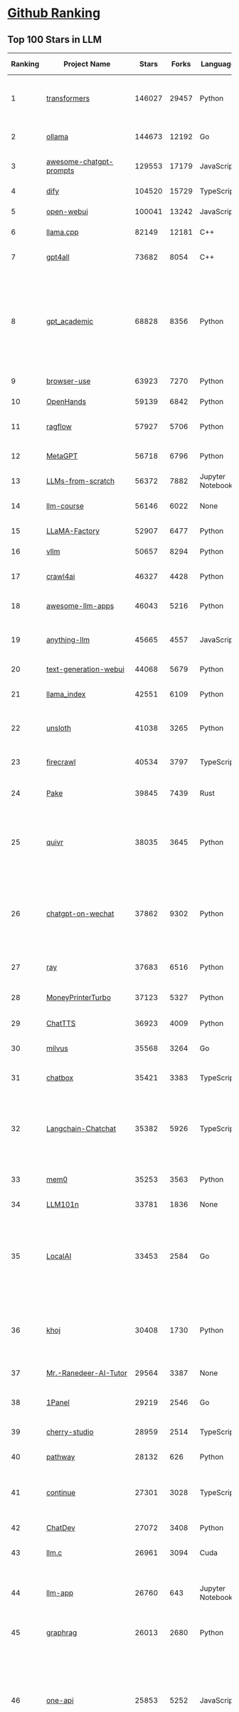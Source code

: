 [Github Ranking](../README.md)
==========

## Top 100 Stars in LLM

| Ranking | Project Name | Stars | Forks | Language | Open Issues | Description | Last Commit |
| ------- | ------------ | ----- | ----- | -------- | ----------- | ----------- | ----------- |
| 1 | [transformers](https://github.com/huggingface/transformers) | 146027 | 29457 | Python | 1055 | 🤗 Transformers: the model-definition framework for state-of-the-art machine learning models in text, vision, audio, and multimodal models, for both inference and training.  | 2025-06-24T22:32:07Z |
| 2 | [ollama](https://github.com/ollama/ollama) | 144673 | 12192 | Go | 1587 | Get up and running with Llama 3.3, DeepSeek-R1, Phi-4, Gemma 3, Mistral Small 3.1 and other large language models. | 2025-06-25T03:29:33Z |
| 3 | [awesome-chatgpt-prompts](https://github.com/f/awesome-chatgpt-prompts) | 129553 | 17179 | JavaScript | 0 | This repo includes ChatGPT prompt curation to use ChatGPT and other LLM tools better. | 2025-06-18T17:50:37Z |
| 4 | [dify](https://github.com/langgenius/dify) | 104520 | 15729 | TypeScript | 669 | Production-ready platform for agentic workflow development. | 2025-06-25T03:44:35Z |
| 5 | [open-webui](https://github.com/open-webui/open-webui) | 100041 | 13242 | JavaScript | 172 | User-friendly AI Interface (Supports Ollama, OpenAI API, ...) | 2025-06-24T07:35:00Z |
| 6 | [llama.cpp](https://github.com/ggml-org/llama.cpp) | 82149 | 12181 | C++ | 298 | LLM inference in C/C++ | 2025-06-24T20:24:14Z |
| 7 | [gpt4all](https://github.com/nomic-ai/gpt4all) | 73682 | 8054 | C++ | 689 | GPT4All: Run Local LLMs on Any Device. Open-source and available for commercial use. | 2025-05-27T20:05:19Z |
| 8 | [gpt_academic](https://github.com/binary-husky/gpt_academic) | 68828 | 8356 | Python | 259 | 为GPT/GLM等LLM大语言模型提供实用化交互接口，特别优化论文阅读/润色/写作体验，模块化设计，支持自定义快捷按钮&函数插件，支持Python和C++等项目剖析&自译解功能，PDF/LaTex论文翻译&总结功能，支持并行问询多种LLM模型，支持chatglm3等本地模型。接入通义千问, deepseekcoder, 讯飞星火, 文心一言, llama2, rwkv, claude2, moss等。 | 2025-06-24T17:35:03Z |
| 9 | [browser-use](https://github.com/browser-use/browser-use) | 63923 | 7270 | Python | 438 | 🌐 Make websites accessible for AI agents. Automate tasks online with ease. | 2025-06-24T21:39:36Z |
| 10 | [OpenHands](https://github.com/All-Hands-AI/OpenHands) | 59139 | 6842 | Python | 280 | 🙌 OpenHands: Code Less, Make More | 2025-06-25T03:43:21Z |
| 11 | [ragflow](https://github.com/infiniflow/ragflow) | 57927 | 5706 | Python | 2284 | RAGFlow is an open-source RAG (Retrieval-Augmented Generation) engine based on deep document understanding. | 2025-06-25T02:25:45Z |
| 12 | [MetaGPT](https://github.com/FoundationAgents/MetaGPT) | 56718 | 6796 | Python | 26 | 🌟 The Multi-Agent Framework: First AI Software Company, Towards Natural Language Programming | 2025-06-13T14:15:25Z |
| 13 | [LLMs-from-scratch](https://github.com/rasbt/LLMs-from-scratch) | 56372 | 7882 | Jupyter Notebook | 3 | Implement a ChatGPT-like LLM in PyTorch from scratch, step by step | 2025-06-24T21:52:30Z |
| 14 | [llm-course](https://github.com/mlabonne/llm-course) | 56146 | 6022 | None | 53 | Course to get into Large Language Models (LLMs) with roadmaps and Colab notebooks. | 2025-06-04T16:09:23Z |
| 15 | [LLaMA-Factory](https://github.com/hiyouga/LLaMA-Factory) | 52907 | 6477 | Python | 500 | Unified Efficient Fine-Tuning of 100+ LLMs & VLMs (ACL 2024) | 2025-06-24T12:53:22Z |
| 16 | [vllm](https://github.com/vllm-project/vllm) | 50657 | 8294 | Python | 1901 | A high-throughput and memory-efficient inference and serving engine for LLMs | 2025-06-25T03:33:52Z |
| 17 | [crawl4ai](https://github.com/unclecode/crawl4ai) | 46327 | 4428 | Python | 161 | 🚀🤖 Crawl4AI: Open-source LLM Friendly Web Crawler & Scraper. Don't be shy, join here: https://discord.gg/jP8KfhDhyN | 2025-06-18T17:05:57Z |
| 18 | [awesome-llm-apps](https://github.com/Shubhamsaboo/awesome-llm-apps) | 46043 | 5216 | Python | 4 | Collection of awesome LLM apps with AI Agents and RAG using OpenAI, Anthropic, Gemini and opensource models. | 2025-06-24T15:35:26Z |
| 19 | [anything-llm](https://github.com/Mintplex-Labs/anything-llm) | 45665 | 4557 | JavaScript | 271 | The all-in-one Desktop & Docker AI application with built-in RAG, AI agents, No-code agent builder, MCP compatibility,  and more. | 2025-06-24T23:19:52Z |
| 20 | [text-generation-webui](https://github.com/oobabooga/text-generation-webui) | 44068 | 5679 | Python | 2546 | LLM UI with advanced features, easy setup, and multiple backend support. | 2025-06-23T03:44:59Z |
| 21 | [llama_index](https://github.com/run-llama/llama_index) | 42551 | 6109 | Python | 226 | LlamaIndex is the leading framework for building LLM-powered agents over your data. | 2025-06-24T23:11:39Z |
| 22 | [unsloth](https://github.com/unslothai/unsloth) | 41038 | 3265 | Python | 805 | Fine-tuning & Reinforcement Learning for LLMs. 🦥 Train Qwen3, Llama 4, DeepSeek-R1, Gemma 3, TTS 2x faster with 70% less VRAM. | 2025-06-24T09:03:49Z |
| 23 | [firecrawl](https://github.com/mendableai/firecrawl) | 40534 | 3797 | TypeScript | 141 | 🔥 Turn entire websites into LLM-ready markdown or structured data. Scrape, crawl and extract with a single API. | 2025-06-24T17:45:38Z |
| 24 | [Pake](https://github.com/tw93/Pake) | 39845 | 7439 | Rust | 64 | 🤱🏻 Turn any webpage into a desktop app with Rust.  🤱🏻 利用 Rust 轻松构建轻量级多端桌面应用 | 2025-03-25T12:35:16Z |
| 25 | [quivr](https://github.com/QuivrHQ/quivr) | 38035 | 3645 | Python | 1 | Opiniated RAG for integrating GenAI in your apps 🧠   Focus on your product rather than the RAG. Easy integration in existing products with customisation!  Any LLM: GPT4, Groq, Llama. Any Vectorstore: PGVector, Faiss. Any Files. Anyway you want.  | 2025-06-24T09:18:34Z |
| 26 | [chatgpt-on-wechat](https://github.com/zhayujie/chatgpt-on-wechat) | 37862 | 9302 | Python | 294 | 基于大模型搭建的聊天机器人，同时支持 微信公众号、企业微信应用、飞书、钉钉 等接入，可选择ChatGPT/Claude/DeepSeek/文心一言/讯飞星火/通义千问/ Gemini/GLM-4/Kimi/LinkAI，能处理文本、语音和图片，访问操作系统和互联网，支持基于自有知识库进行定制企业智能客服。 | 2025-06-24T12:45:28Z |
| 27 | [ray](https://github.com/ray-project/ray) | 37683 | 6516 | Python | 3817 | Ray is an AI compute engine. Ray consists of a core distributed runtime and a set of AI Libraries for accelerating ML workloads. | 2025-06-25T03:49:44Z |
| 28 | [MoneyPrinterTurbo](https://github.com/harry0703/MoneyPrinterTurbo) | 37123 | 5327 | Python | 165 | 利用AI大模型，一键生成高清短视频 Generate short videos with one click using AI LLM. | 2025-06-11T06:34:54Z |
| 29 | [ChatTTS](https://github.com/2noise/ChatTTS) | 36923 | 4009 | Python | 57 | A generative speech model for daily dialogue. | 2025-05-23T13:00:56Z |
| 30 | [milvus](https://github.com/milvus-io/milvus) | 35568 | 3264 | Go | 662 | Milvus is a high-performance, cloud-native vector database built for scalable vector ANN search | 2025-06-25T03:10:43Z |
| 31 | [chatbox](https://github.com/chatboxai/chatbox) | 35421 | 3383 | TypeScript | 726 | User-friendly Desktop Client App for AI Models/LLMs (GPT, Claude, Gemini, Ollama...) | 2025-06-17T08:08:07Z |
| 32 | [Langchain-Chatchat](https://github.com/chatchat-space/Langchain-Chatchat) | 35382 | 5926 | TypeScript | 166 | Langchain-Chatchat（原Langchain-ChatGLM）基于 Langchain 与 ChatGLM, Qwen 与 Llama 等语言模型的 RAG 与 Agent 应用 \| Langchain-Chatchat (formerly langchain-ChatGLM), local knowledge based LLM (like ChatGLM, Qwen and Llama) RAG and Agent app with langchain  | 2025-03-25T15:45:51Z |
| 33 | [mem0](https://github.com/mem0ai/mem0) | 35253 | 3563 | Python | 350 | Memory for AI Agents; Announcing OpenMemory MCP - local and secure memory management. | 2025-06-24T16:55:41Z |
| 34 | [LLM101n](https://github.com/karpathy/LLM101n) | 33781 | 1836 | None | 0 | LLM101n: Let's build a Storyteller | 2024-08-01T01:20:33Z |
| 35 | [LocalAI](https://github.com/mudler/LocalAI) | 33453 | 2584 | Go | 459 | :robot: The free, Open Source alternative to OpenAI, Claude and others. Self-hosted and local-first. Drop-in replacement for OpenAI,  running on consumer-grade hardware. No GPU required. Runs gguf, transformers, diffusers and many more models architectures. Features: Generate Text, Audio, Video, Images, Voice Cloning, Distributed, P2P inference | 2025-06-24T22:47:48Z |
| 36 | [khoj](https://github.com/khoj-ai/khoj) | 30408 | 1730 | Python | 76 | Your AI second brain. Self-hostable. Get answers from the web or your docs. Build custom agents, schedule automations, do deep research. Turn any online or local LLM into your personal, autonomous AI (gpt, claude, gemini, llama, qwen, mistral). Get started - free. | 2025-06-24T09:51:18Z |
| 37 | [Mr.-Ranedeer-AI-Tutor](https://github.com/JushBJJ/Mr.-Ranedeer-AI-Tutor) | 29564 | 3387 | None | 13 | A GPT-4 AI Tutor Prompt for customizable personalized learning experiences. | 2025-06-14T06:58:48Z |
| 38 | [1Panel](https://github.com/1Panel-dev/1Panel) | 29219 | 2546 | Go | 602 | 🔥 1Panel provides an intuitive web interface and MCP Server to manage websites, files, containers, databases, and LLMs on a Linux server. | 2025-06-25T03:52:43Z |
| 39 | [cherry-studio](https://github.com/CherryHQ/cherry-studio) | 28959 | 2514 | TypeScript | 743 | 🍒 Cherry Studio is a desktop client that supports for multiple LLM providers. | 2025-06-25T03:37:25Z |
| 40 | [pathway](https://github.com/pathwaycom/pathway) | 28132 | 626 | Python | 43 | Python ETL framework for stream processing, real-time analytics, LLM pipelines, and RAG. | 2025-06-25T03:43:28Z |
| 41 | [continue](https://github.com/continuedev/continue) | 27301 | 3028 | TypeScript | 913 | ⏩ Create, share, and use custom AI code assistants with our open-source IDE extensions and hub of models, rules, prompts, docs, and other building blocks | 2025-06-25T03:49:52Z |
| 42 | [ChatDev](https://github.com/OpenBMB/ChatDev) | 27072 | 3408 | Python | 22 | Create Customized Software using Natural Language Idea (through LLM-powered Multi-Agent Collaboration) | 2025-06-05T23:58:06Z |
| 43 | [llm.c](https://github.com/karpathy/llm.c) | 26961 | 3094 | Cuda | 86 | LLM training in simple, raw C/CUDA | 2025-05-10T23:27:57Z |
| 44 | [llm-app](https://github.com/pathwaycom/llm-app) | 26760 | 643 | Jupyter Notebook | 5 | Ready-to-run cloud templates for RAG, AI pipelines, and enterprise search with live data. 🐳Docker-friendly.⚡Always in sync with Sharepoint, Google Drive, S3, Kafka, PostgreSQL, real-time data APIs, and more. | 2025-05-16T07:58:43Z |
| 45 | [graphrag](https://github.com/microsoft/graphrag) | 26013 | 2680 | Python | 135 | A modular graph-based Retrieval-Augmented Generation (RAG) system | 2025-06-23T22:38:11Z |
| 46 | [one-api](https://github.com/songquanpeng/one-api) | 25853 | 5252 | JavaScript | 860 | LLM API 管理 & 分发系统，支持 OpenAI、Azure、Anthropic Claude、Google Gemini、DeepSeek、字节豆包、ChatGLM、文心一言、讯飞星火、通义千问、360 智脑、腾讯混元等主流模型，统一 API 适配，可用于 key 管理与二次分发。单可执行文件，提供 Docker 镜像，一键部署，开箱即用。LLM API management & key redistribution system, unifying multiple providers under a single API. Single binary, Docker-ready, with an English UI. | 2025-02-21T11:30:22Z |
| 47 | [composio](https://github.com/ComposioHQ/composio) | 25551 | 4423 | Python | 44 | Composio equips your AI agents & LLMs with 100+ high-quality integrations via function calling | 2025-06-24T23:11:03Z |
| 48 | [semantic-kernel](https://github.com/microsoft/semantic-kernel) | 25166 | 3984 | C# | 438 | Integrate cutting-edge LLM technology quickly and easily into your apps | 2025-06-25T00:21:53Z |
| 49 | [void](https://github.com/voideditor/void) | 24945 | 1659 | TypeScript | 202 | None | 2025-06-23T08:05:25Z |
| 50 | [FastGPT](https://github.com/labring/FastGPT) | 24868 | 6401 | TypeScript | 551 | FastGPT is a knowledge-based platform built on the LLMs, offers a comprehensive suite of out-of-the-box capabilities such as data processing, RAG retrieval, and visual AI workflow orchestration, letting you easily develop and deploy complex question-answering systems without the need for extensive setup or configuration. | 2025-06-24T13:49:00Z |
| 51 | [storm](https://github.com/stanford-oval/storm) | 24635 | 2209 | Python | 48 | An LLM-powered knowledge curation system that researches a topic and generates a full-length report with citations. | 2025-05-02T22:44:16Z |
| 52 | [litellm](https://github.com/BerriAI/litellm) | 24515 | 3293 | Python | 867 | Python SDK, Proxy Server (LLM Gateway) to call 100+ LLM APIs in OpenAI format - [Bedrock, Azure, OpenAI, VertexAI, Cohere, Anthropic, Sagemaker, HuggingFace, Replicate, Groq] | 2025-06-25T03:48:08Z |
| 53 | [JARVIS](https://github.com/microsoft/JARVIS) | 24192 | 2031 | Python | 79 | JARVIS, a system to connect LLMs with ML community. Paper: https://arxiv.org/pdf/2303.17580.pdf | 2024-09-26T06:43:22Z |
| 54 | [Awesome-LLM](https://github.com/Hannibal046/Awesome-LLM) | 23936 | 2019 | None | 8 | Awesome-LLM: a curated list of Large Language Model | 2025-05-09T10:06:31Z |
| 55 | [gin-vue-admin](https://github.com/flipped-aurora/gin-vue-admin) | 23087 | 6736 | Go | 21 | 🚀Vite+Vue3+Gin拥有AI辅助的基础开发平台，支持TS和JS混用。它集成了JWT鉴权、权限管理、动态路由、显隐可控组件、分页封装、多点登录拦截、资源权限、上传下载、代码生成器、表单生成器和可配置的导入导出等开发必备功能。 | 2025-06-22T21:46:36Z |
| 56 | [llamafile](https://github.com/Mozilla-Ocho/llamafile) | 22652 | 1191 | C++ | 152 | Distribute and run LLMs with a single file. | 2025-05-14T22:23:40Z |
| 57 | [gpt-researcher](https://github.com/assafelovic/gpt-researcher) | 22050 | 2895 | Python | 103 | LLM based autonomous agent that conducts deep local and web research on any topic and generates a long report with citations. | 2025-06-16T21:05:43Z |
| 58 | [CopilotKit](https://github.com/CopilotKit/CopilotKit) | 21492 | 2917 | TypeScript | 159 | React UI + elegant infrastructure for AI Copilots, AI chatbots, and in-app AI agents. The Agentic last-mile 🪁 | 2025-06-24T22:22:39Z |
| 59 | [unilm](https://github.com/microsoft/unilm) | 21437 | 2639 | Python | 629 | Large-scale Self-supervised Pre-training Across Tasks, Languages, and Modalities | 2025-06-03T09:54:32Z |
| 60 | [haystack](https://github.com/deepset-ai/haystack) | 21262 | 2229 | Python | 114 | AI orchestration framework to build customizable, production-ready LLM applications. Connect components (models, vector DBs, file converters) to pipelines or agents that can interact with your data. With advanced retrieval methods, it's best suited for building RAG, question answering, semantic search or conversational agent chatbots. | 2025-06-24T13:10:26Z |
| 61 | [mlc-llm](https://github.com/mlc-ai/mlc-llm) | 20856 | 1754 | Python | 274 | Universal LLM Deployment Engine with ML Compilation | 2025-06-25T02:10:23Z |
| 62 | [pandas-ai](https://github.com/sinaptik-ai/pandas-ai) | 20719 | 1983 | Python | 14 | Chat with your database or your datalake (SQL, CSV, parquet). PandasAI makes data analysis conversational using LLMs and RAG. | 2025-06-18T10:51:50Z |
| 63 | [Awesome-Chinese-LLM](https://github.com/HqWu-HITCS/Awesome-Chinese-LLM) | 20460 | 1963 | None | 5 | 整理开源的中文大语言模型，以规模较小、可私有化部署、训练成本较低的模型为主，包括底座模型，垂直领域微调及应用，数据集与教程等。 | 2025-05-19T06:11:57Z |
| 64 | [gitleaks](https://github.com/gitleaks/gitleaks) | 20354 | 1632 | Go | 206 | Find secrets with Gitleaks 🔑 | 2025-06-16T14:37:32Z |
| 65 | [BitNet](https://github.com/microsoft/BitNet) | 20298 | 1522 | Python | 110 | Official inference framework for 1-bit LLMs | 2025-06-03T06:14:20Z |
| 66 | [architecture.of.internet-product](https://github.com/davideuler/architecture.of.internet-product) | 20295 | 4688 | HTML | 3 | 互联网公司技术架构，微信/淘宝/微博/腾讯/阿里/美团点评/百度/OpenAI/Google/Facebook/Amazon/eBay的架构，欢迎PR补充 | 2024-02-17T12:02:24Z |
| 67 | [Scrapegraph-ai](https://github.com/ScrapeGraphAI/Scrapegraph-ai) | 20082 | 1711 | Python | 14 | Python scraper based on AI | 2025-06-24T15:31:47Z |
| 68 | [llm-cookbook](https://github.com/datawhalechina/llm-cookbook) | 20066 | 2415 | Jupyter Notebook | 2 | 面向开发者的 LLM 入门教程，吴恩达大模型系列课程中文版 | 2025-06-12T14:48:07Z |
| 69 | [self-llm](https://github.com/datawhalechina/self-llm) | 19384 | 1995 | Jupyter Notebook | 136 | 《开源大模型食用指南》针对中国宝宝量身打造的基于Linux环境快速微调（全参数/Lora）、部署国内外开源大模型（LLM）/多模态大模型（MLLM）教程 | 2025-06-12T08:55:06Z |
| 70 | [agenticSeek](https://github.com/Fosowl/agenticSeek) | 19344 | 1888 | Python | 21 | Fully Local Manus AI. No APIs, No $200 monthly bills. Enjoy an autonomous agent that thinks, browses the web, and code for the sole cost of electricity. 🔔 Official updates only via twitter @Martin993886460 (Beware of fake) | 2025-06-22T13:40:43Z |
| 71 | [Chinese-LLaMA-Alpaca](https://github.com/ymcui/Chinese-LLaMA-Alpaca) | 18863 | 1891 | Python | 1 | 中文LLaMA&Alpaca大语言模型+本地CPU/GPU训练部署 (Chinese LLaMA & Alpaca LLMs) | 2024-04-30T04:28:38Z |
| 72 | [peft](https://github.com/huggingface/peft) | 18846 | 1924 | Python | 27 | 🤗 PEFT: State-of-the-art Parameter-Efficient Fine-Tuning. | 2025-06-24T16:00:46Z |
| 73 | [llm-action](https://github.com/liguodongiot/llm-action) | 18786 | 2233 | HTML | 15 | 本项目旨在分享大模型相关技术原理以及实战经验（大模型工程化、大模型应用落地） | 2025-06-22T12:26:02Z |
| 74 | [Qwen](https://github.com/QwenLM/Qwen) | 18549 | 1521 | Python | 8 | The official repo of Qwen (通义千问) chat & pretrained large language model proposed by Alibaba Cloud. | 2025-06-16T08:59:28Z |
| 75 | [vanna](https://github.com/vanna-ai/vanna) | 18335 | 1658 | Python | 185 | 🤖 Chat with your SQL database 📊. Accurate Text-to-SQL Generation via LLMs using RAG 🔄. | 2025-04-10T03:18:09Z |
| 76 | [crawlee](https://github.com/apify/crawlee) | 18010 | 841 | TypeScript | 129 | Crawlee—A web scraping and browser automation library for Node.js to build reliable crawlers. In JavaScript and TypeScript. Extract data for AI, LLMs, RAG, or GPTs. Download HTML, PDF, JPG, PNG, and other files from websites. Works with Puppeteer, Playwright, Cheerio, JSDOM, and raw HTTP. Both headful and headless mode. With proxy rotation. | 2025-06-24T18:34:49Z |
| 77 | [RAG_Techniques](https://github.com/NirDiamant/RAG_Techniques) | 17964 | 1795 | Jupyter Notebook | 1 | This repository showcases various advanced techniques for Retrieval-Augmented Generation (RAG) systems. RAG systems combine information retrieval with generative models to provide accurate and contextually rich responses. | 2025-06-17T16:08:24Z |
| 78 | [LightRAG](https://github.com/HKUDS/LightRAG) | 17778 | 2484 | Python | 346 | "LightRAG: Simple and Fast Retrieval-Augmented Generation" | 2025-06-24T14:16:39Z |
| 79 | [agentic](https://github.com/transitive-bullshit/agentic) | 17683 | 2231 | TypeScript | 11 | AI agent stdlib that works with any LLM and TypeScript AI SDK. | 2025-06-25T03:07:52Z |
| 80 | [llama-cookbook](https://github.com/meta-llama/llama-cookbook) | 17522 | 2533 | Jupyter Notebook | 21 | Welcome to the Llama Cookbook! This is your go to guide for Building with Llama: Getting started with Inference, Fine-Tuning, RAG. We also show you how to solve end to end problems using Llama model family and using them on various provider services   | 2025-06-25T01:15:15Z |
| 81 | [Janus](https://github.com/deepseek-ai/Janus) | 17393 | 2238 | Python | 151 | Janus-Series: Unified Multimodal Understanding and Generation Models | 2025-02-01T07:58:29Z |
| 82 | [repomix](https://github.com/yamadashy/repomix) | 17146 | 749 | TypeScript | 94 | 📦 Repomix is a powerful tool that packs your entire repository into a single, AI-friendly file. Perfect for when you need to feed your codebase to Large Language Models (LLMs) or other AI tools like Claude, ChatGPT, DeepSeek, Perplexity, Gemini, Gemma, Llama, Grok, and more. | 2025-06-24T10:44:58Z |
| 83 | [letta](https://github.com/letta-ai/letta) | 17020 | 1765 | Python | 23 | Letta (formerly MemGPT) is the stateful agents framework with memory, reasoning, and context management. | 2025-06-25T01:05:58Z |
| 84 | [MaxKB](https://github.com/1Panel-dev/MaxKB) | 16896 | 2185 | Python | 149 | 💬 MaxKB is an open-source AI assistant for enterprise. It seamlessly integrates RAG pipelines, supports robust workflows, and provides MCP tool-use capabilities. | 2025-06-25T03:43:01Z |
| 85 | [DB-GPT](https://github.com/eosphoros-ai/DB-GPT) | 16829 | 2318 | Python | 402 | AI Native Data App Development framework with AWEL(Agentic Workflow Expression Language) and Agents | 2025-06-24T17:22:10Z |
| 86 | [SuperAGI](https://github.com/TransformerOptimus/SuperAGI) | 16451 | 2015 | Python | 145 | <⚡️> SuperAGI - A dev-first open source autonomous AI agent framework. Enabling developers to build, manage & run useful autonomous agents quickly and reliably. | 2025-01-22T22:14:07Z |
| 87 | [evals](https://github.com/openai/evals) | 16438 | 2739 | Python | 99 | Evals is a framework for evaluating LLMs and LLM systems, and an open-source registry of benchmarks. | 2024-12-18T22:09:47Z |
| 88 | [SWE-agent](https://github.com/SWE-agent/SWE-agent) | 16417 | 1688 | Python | 35 | SWE-agent takes a GitHub issue and tries to automatically fix it, using your LM of choice. It can also be employed for offensive cybersecurity or competitive coding challenges. [NeurIPS 2024]  | 2025-06-24T21:31:49Z |
| 89 | [RagaAI-Catalyst](https://github.com/raga-ai-hub/RagaAI-Catalyst) | 16180 | 3766 | Python | 8 | Python SDK for Agent AI Observability, Monitoring and Evaluation Framework. Includes features like agent, llm and tools tracing, debugging multi-agentic system, self-hosted dashboard and advanced analytics with timeline and execution graph view  | 2025-06-23T05:59:18Z |
| 90 | [kubesphere](https://github.com/kubesphere/kubesphere) | 16106 | 2221 | Go | 475 | The container platform tailored for Kubernetes multi-cloud, datacenter, and edge management ⎈ 🖥 ☁️ | 2025-06-13T01:48:48Z |
| 91 | [suna](https://github.com/kortix-ai/suna) | 15883 | 2414 | TypeScript | 149 | Suna - Open Source Generalist AI Agent | 2025-06-24T17:07:43Z |
| 92 | [web-llm](https://github.com/mlc-ai/web-llm) | 15749 | 1033 | TypeScript | 110 | High-performance In-browser LLM Inference Engine  | 2025-05-05T03:17:42Z |
| 93 | [ChatGLM2-6B](https://github.com/THUDM/ChatGLM2-6B) | 15721 | 1837 | Python | 430 | ChatGLM2-6B: An Open Bilingual Chat LLM \| 开源双语对话语言模型 | 2024-06-27T04:05:08Z |
| 94 | [DocsGPT](https://github.com/arc53/DocsGPT) | 15721 | 1671 | TypeScript | 21 | DocsGPT is an open-source genAI tool that helps users get reliable answers from knowledge source, while avoiding hallucinations. It enables private and reliable information retrieval, with tooling and agentic system capability built in. | 2025-06-24T21:01:22Z |
| 95 | [SillyTavern](https://github.com/SillyTavern/SillyTavern) | 15535 | 3465 | JavaScript | 269 | LLM Frontend for Power Users. | 2025-06-24T23:14:05Z |
| 96 | [sglang](https://github.com/sgl-project/sglang) | 15435 | 2175 | Python | 481 | SGLang is a fast serving framework for large language models and vision language models. | 2025-06-25T03:37:22Z |
| 97 | [ChuanhuChatGPT](https://github.com/GaiZhenbiao/ChuanhuChatGPT) | 15414 | 2278 | Python | 122 | GUI for ChatGPT API and many LLMs. Supports agents, file-based QA, GPT finetuning and query with web search. All with a neat UI. | 2025-03-13T09:36:38Z |
| 98 | [ai](https://github.com/vercel/ai) | 15169 | 2428 | TypeScript | 584 | The AI Toolkit for TypeScript. From the creators of Next.js, the AI SDK is a free open-source library for building AI-powered applications and agents  | 2025-06-24T19:24:18Z |
| 99 | [screenpipe](https://github.com/mediar-ai/screenpipe) | 15113 | 1136 | TypeScript | 167 | AI app store powered by 24/7 desktop history.  open source \| 100% local \| dev friendly \| 24/7 screen, mic recording | 2025-06-06T02:55:26Z |
| 100 | [goose](https://github.com/block/goose) | 15112 | 1232 | Rust | 224 | an open source, extensible AI agent that goes beyond code suggestions - install, execute, edit, and test with any LLM | 2025-06-25T00:22:11Z |

